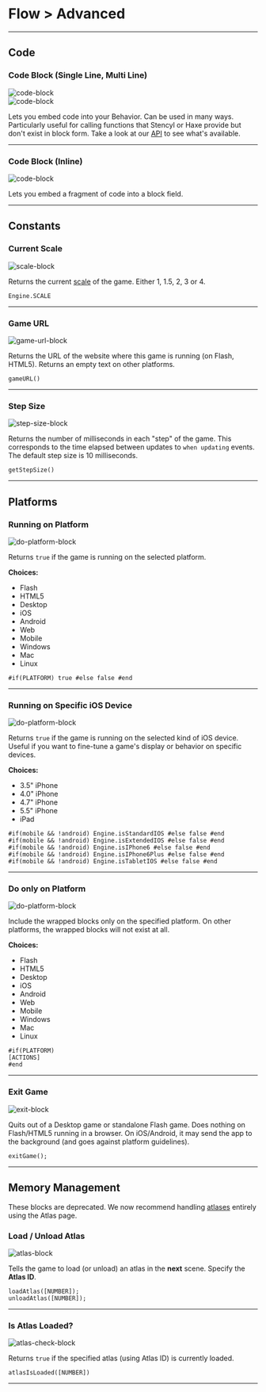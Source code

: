 # Flow > Advanced

***

## Code

### <a name="custom-code"></a> <a name="code-long"></a> Code Block (Single Line, Multi Line)

![code-block](http://static.stencyl.com/pedia2/block-images/1%20-%20Flow/4%20-%20Advanced/custom-code.png)<br/>
![code-block](http://static.stencyl.com/pedia2/block-images/1%20-%20Flow/4%20-%20Advanced/code-long.png)

Lets you embed code into your Behavior. Can be used in many ways. Particularly useful for calling functions that Stencyl or Haxe provide but don't exist in block form. Take a look at our [API](http://static.stencyl.com/api/33/) to see what's available.

***

### <a name="code-short"></a> Code Block (Inline)

![code-block](http://static.stencyl.com/pedia2/block-images/1%20-%20Flow/4%20-%20Advanced/code-short.png)

Lets you embed a fragment of code into a block field.

***

## Constants

### <a name="engine-scale"></a> Current Scale

![scale-block](http://static.stencyl.com/pedia2/block-images/1%20-%20Flow/4%20-%20Advanced/engine-scale.png)

Returns the current [scale](http://www.stencyl.com/help/view/mobile-app-scaling/) of the game. Either 1, 1.5, 2, 3 or 4.

```
Engine.SCALE
```

***

### <a name="game-url"></a> Game URL

![game-url-block](http://static.stencyl.com/pedia2/block-images/1%20-%20Flow/4%20-%20Advanced/game-url.png)

Returns the URL of the website where this game is running (on Flash, HTML5). Returns an empty text on other platforms.

```
gameURL()
```

***

### <a name="stepsize"></a> Step Size

![step-size-block](http://static.stencyl.com/pedia2/block-images/1%20-%20Flow/4%20-%20Advanced/stepsize.png)

Returns the number of milliseconds in each "step" of the game. This corresponds to the time elapsed between updates to `when updating` events. The default step size is 10 milliseconds.

```
getStepSize()
```

***

## Platforms

### <a name="is-platform"></a> Running on Platform

![do-platform-block](http://static.stencyl.com/pedia2/block-images/1%20-%20Flow/4%20-%20Advanced/is-platform.png)

Returns `true` if the game is running on the selected platform.

**Choices:**
* Flash
* HTML5
* Desktop
* iOS
* Android
* Web
* Mobile
* Windows
* Mac
* Linux

```
#if(PLATFORM) true #else false #end
```

***

### <a name="is-device2"></a> Running on Specific iOS Device

![do-platform-block](http://static.stencyl.com/pedia2/block-images/1%20-%20Flow/4%20-%20Advanced/is-device2.png)

Returns `true` if the game is running on the selected kind of iOS device. Useful if you want to fine-tune a game's display or behavior on specific devices.

**Choices:**
* 3.5" iPhone
* 4.0" iPhone
* 4.7" iPhone
* 5.5" iPhone
* iPad

```
#if(mobile && !android) Engine.isStandardIOS #else false #end
#if(mobile && !android) Engine.isExtendedIOS #else false #end
#if(mobile && !android) Engine.isIPhone6 #else false #end
#if(mobile && !android) Engine.isIPhone6Plus #else false #end
#if(mobile && !android) Engine.isTabletIOS #else false #end
```

***

### <a name="do-on-platform"></a> Do only on Platform

![do-platform-block](http://static.stencyl.com/pedia2/block-images/1%20-%20Flow/4%20-%20Advanced/do-on-platform.png)

Include the wrapped blocks only on the specified platform. On other platforms, the wrapped blocks will not exist at all.

**Choices:**
* Flash
* HTML5
* Desktop
* iOS
* Android
* Web
* Mobile
* Windows
* Mac
* Linux

```
#if(PLATFORM)
[ACTIONS]
#end
```

***

### <a name="exit-game"></a> Exit Game

![exit-block](http://static.stencyl.com/pedia2/block-images/1%20-%20Flow/4%20-%20Advanced/exit-game.png)

Quits out of a Desktop game or standalone Flash game. Does nothing on Flash/HTML5 running in a browser. On iOS/Android, it may send the app to the background (and goes against platform guidelines).

```
exitGame();
```

***

## Memory Management

These blocks are deprecated. We now recommend handling [atlases](http://www.stencyl.com/help/view/mobile-atlases/) entirely using the Atlas page.

### <a name="load-unload-atlas"></a> Load / Unload Atlas

![atlas-block](http://static.stencyl.com/pedia2/block-images/1%20-%20Flow/4%20-%20Advanced/load-unload-atlas.png)

Tells the game to load (or unload) an atlas in the **next** scene. Specify the **Atlas ID**.

```
loadAtlas([NUMBER]);
unloadAtlas([NUMBER]);
```

***

### <a name="atlas-loaded"></a> Is Atlas Loaded?

![atlas-check-block](http://static.stencyl.com/pedia2/block-images/1%20-%20Flow/4%20-%20Advanced/atlas-loaded.png)

Returns `true` if the specified atlas (using Atlas ID) is currently loaded.

```
atlasIsLoaded([NUMBER])
```

***
